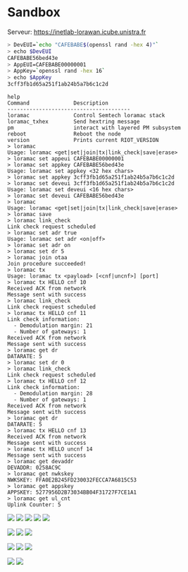 # Sandbox

Serveur: https://inetlab-lorawan.icube.unistra.fr

```bash
> DevEUI=`echo "CAFEBABE$(openssl rand -hex 4)"`
> echo $DevEUI
CAFEBABE56bed43e
> AppEUI=CAFEBABE00000001
> AppKey=`openssl rand -hex 16`
> echo $AppKey
3cff3fb1d65a251f1ab24b5a7b6c1c2d
```


```
help
Command              Description
---------------------------------------
loramac              Control Semtech loramac stack
loramac_txhex        Send hextring message
pm                   interact with layered PM subsystem
reboot               Reboot the node
version              Prints current RIOT_VERSION
> loramac
Usage: loramac <get|set|join|tx|link_check|save|erase>
> loramac set appeui CAFEBABE00000001
> loramac set appkey CAFEBABE56bed43e
Usage: loramac set appkey <32 hex chars>
> loramac set appkey 3cff3fb1d65a251f1ab24b5a7b6c1c2d
> loramac set deveui 3cff3fb1d65a251f1ab24b5a7b6c1c2d
Usage: loramac set deveui <16 hex chars>
> loramac set deveui CAFEBABE56bed43e
> loramac
Usage: loramac <get|set|join|tx|link_check|save|erase>
> loramac save
> loramac link_check
Link check request scheduled
> loramac set adr true
Usage: loramac set adr <on|off>
> loramac set adr on
> loramac set dr 5
> loramac join otaa
Join procedure succeeded!
> loramac tx          
Usage: loramac tx <payload> [<cnf|uncnf>] [port]
> loramac tx HELLO cnf 10
Received ACK from network
Message sent with success
> loramac link_check
Link check request scheduled
> loramac tx HELLO cnf 11
Link check information:
  - Demodulation margin: 21
  - Number of gateways: 1
Received ACK from network
Message sent with success
> loramac get dr
DATARATE: 5
> loramac set dr 0
> loramac link_check
Link check request scheduled
> loramac tx HELLO cnf 12
Link check information:
  - Demodulation margin: 28
  - Number of gateways: 1
Received ACK from network
Message sent with success
> loramac get dr
DATARATE: 5
> loramac tx HELLO cnf 13
Received ACK from network
Message sent with success
> loramac tx HELLO uncnf 14
Message sent with success
> loramac get devaddr
DEVADDR: 0258AC9C
> loramac get nwkskey
NWKSKEY: FFA0E2B245FD230032FECCA7A6815C53
> loramac get appskey
APPSKEY: 5277956D2B73034BB04F31727F7CE1A1
> loramac get ul_cnt
Uplink Counter: 5
```

![](images/chirpstack4-device-frames-01.png)
![](images/chirpstack4-device-events-01.png)
![](images/chirpstack4-device-events-02.png)
![](images/chirpstack4-device-activation-01.png)
![](images/chirpstack4-device-dashboard-01.png)

![](images/chirpstack4-device-profile-01.png)
![](images/chirpstack4-device-profile-02.png)
![](images/chirpstack4-device-events-03.png)

![](images/chirpstack4-dashboard-01.png)
![](images/chirpstack4-gateways-01.png)
![](images/chirpstack4-gateways-02.png)

![](images/chirpstack4-device-queue-01.png)
![](images/chirpstack4-device-queue-02.png)
